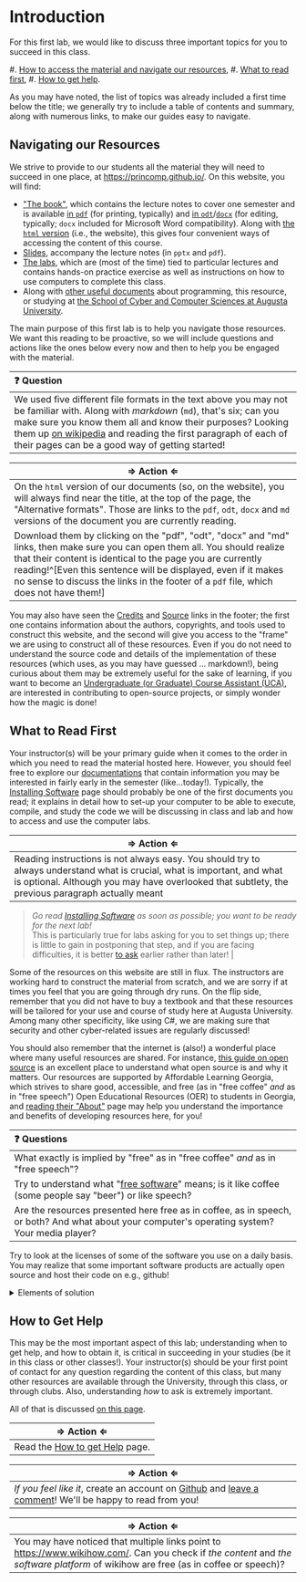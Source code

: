 <!-- UNSURE IF THIS NEEDS A TAG SINCE IT IS JUST INTRO. ADDED SORTME TAG IN COMMENT FOR NOW
---
tags:
- SORTME
---
-->

#  Introduction

For this first lab, we would like to discuss three important topics for you to succeed in this class.

#. [How to access the material and navigate our resources](#navigating-our-resources),
#. [What to read first](#what-to-read-first),
#. [How to get help](#how-to-get-help).

As you may have noted, the list of topics was already included a first time below the title; we generally try to include a table of contents and summary, along with numerous links, to make our guides easy to navigate.

## Navigating our Resources

We strive to provide to our students all the material they will need to succeed in one place, at <https://princomp.github.io/>.
On this website, you will find:

- ["The book"](https://princomp.github.io/book.html), which contains the lecture notes to cover one semester and is available [in `pdf`](https://princomp.github.io/book.pdf) (for printing, typically) and [in `odt`](https://princomp.github.io/book.odt)/[`docx`](https://princomp.github.io/book.docx) (for editing, typically; `docx` included for Microsoft Word compatibility). Along with [the `html` version](https://princomp.github.io/book.html) (i.e., the website), this gives four convenient ways of accessing the content of this course.
- [Slides](./lectures/slides), accompany the lecture notes (in `pptx` and `pdf`).
- [The labs](./labs/), which are (most of the time) tied to particular lectures and contains hands-on practice exercise as well as instructions on how to use computers to complete this class.
- Along with [other useful documents](./docs/) about programming, this resource, or studying at [the School of Cyber and Computer Sciences at Augusta University](https://www.augusta.edu/ccs/).

The main purpose of this first lab is to help you navigate those resources.
We want this reading to be proactive, so we will include questions and actions like the ones below every now and then to help you be engaged with the material.

| ❓ Question       |
|:---------------------------|
| We used five different file formats in the text above you may not be familiar with. Along with _markdown_ (`md`), that's six; can you make sure you know them all and know their purposes? Looking them up [on wikipedia](https://www.wikiwand.com/en/List_of_file_formats) and reading the first paragraph of each of their pages can be a good way of getting started! |

| ⇒ Action ⇐ | 
| ---------- | 
| On the `html` version of our documents (so, on the website), you will always find near the title, at the top of the page, the "Alternative formats". Those are links to the `pdf`, `odt`, `docx` and `md` versions of the document you are currently reading.  
Download them by clicking on the "pdf", "odt", "docx" and "md" links, then make sure you can open them all. You should realize that their content is identical to the page you are currently reading!^[Even this sentence will be displayed, even if it makes no sense to discuss the links in the footer of a `pdf` file, which does not have them!] |

You may also have seen the [Credits](./docs/about/credits) and [Source](https://github.com/princomp/princomp.github.io) links in the footer; the first one contains information about the authors, copyrights, and tools used to construct this website, and the second will give you access to the "frame" we are using to construct all of these resources.
Even if you do not need to understand the source code and details of the implementation of these resources (which uses, as you may have guessed … markdown!), being curious about them may be extremely useful for the sake of learning, if you want to become an [Undergraduate (or Graduate) Course Assistant (UCA)](./docs/academic_life/ca), are interested in contributing to open-source projects, or simply wonder how the magic is done!

## What to Read First

Your instructor(s) will be your primary guide when it comes to the order in which you need to read the material hosted here.
However, you should feel free to explore our [documentations](./docs/) that contain information you may be interested in fairly early in the semester (like…today!).
Typically, the [Installing Software](./docs/programming_and_computer_usage/installing_software) page should probably be one of the first documents you read; it explains in detail how to set-up your computer to be able to execute, compile, and study the code we will be discussing in class and lab and how to access and use the computer labs.

| ⇒ Action ⇐ | 
| ---------- | 
|  Reading instructions is not always easy. You should try to always understand what is crucial, what is important, and what is optional. Although you may have overlooked that subtlety, the previous paragraph actually meant  
> _Go read [Installing Software](./docs/programming_and_computer_usage/installing_software) as soon as possible; you want to be ready for the next lab!_  
This is particularly true for labs asking for you to set things up; there is little to gain in postponing that step, and if you are facing difficulties, it is better [to ask](#how-to-get-help) earlier rather than later! |

Some of the resources on this website are still in flux. The instructors are working hard to construct the material from scratch, and we are sorry if at times you feel that you are going through dry runs.
On the flip side, remember that you did not have to buy a textbook and that these resources will be tailored for your use and course of study here at Augusta University. Among many other specificity, like using C#, we are making sure that security and other cyber-related issues are regularly discussed!

You should also remember that the internet is (also!) a wonderful place where many useful resources are shared.
For instance, [this guide on open source](https://opensource.guide/) is an excellent place to understand what open source is and why it matters.
Our resources are supported by Affordable Learning Georgia, which strives to share good, accessible, and free (as in "free coffee" _and_ as in "free speech") Open Educational Resources (OER) to students in Georgia, and [reading their "About"](https://www.affordablelearninggeorgia.org/about-us/missions-values/) page may help you understand the importance and benefits of developing resources here, for you!

| ❓ Questions       |
|:---------------------------|
| What exactly is implied by "free" as in "free coffee" _and_ as in "free speech"? | 
| Try to understand what "[free software](https://www.wikiwand.com/en/Free_software)" means; is it like coffee (some people say "beer") or like speech? | 
| Are the resources presented here free as in coffee, as in speech, or both? And what about your computer's operating system? Your media player? |
    
Try to look at the licenses of some of the software you use on a daily basis. You may realize that some important software products are actually open source and host their code on e.g., github!

<details><summary>Elements of solution</summary>
- "Free" as in "free coffee" means that you are welcome to use the resource without paying for it. It means "at no monetary cost" (gratis).  
"Free" as in "free speech" relates to liberty. It means "with little or no restriction" (libre).
- A free software is free as in speech: per the [FSF](https://www.fsf.org/about/what-is-free-software), 

    >  Free software is software that gives you the user the freedom to share, study, and modify it. We call this free software because the user is free. 
    
    This means that a free software can come at a cost (it is not necessarily "gratis"), but once it is paid for, you can use it in any way you like: edit it, improve it, copy it, and in some cases redistribute it.
- The resources presented here are free as in coffee _and_ speech.
- If your computer is running [Windows](https://www.microsoft.com/en-us/licensing/product-licensing/windows) or [macOS](https://www.apple.com/legal/sla/), then it is mostly proprietary (read: not free).
[Android](https://www.wikiwand.com/en/Android_(operating_system)#Licensing) is mostly free, and [Linux](https://www.wikiwand.com/en/Linux#Development) distributions are in general completely free.
- For your media player, you should check yourself! One excellent media player released under a free license is [VLC](http://www.videolan.org/)!
</details>

## How to Get Help

This may be the most important aspect of this lab; understanding when to get help, and how to obtain it, is critical in succeeding in your studies (be it in this class or other classes!).
Your instructor(s) should be your first point of contact for any question regarding the content of this class, but many other resources are available through the University, through this class, or through clubs.
Also, understanding _how_ to ask is extremely important.

All of that is discussed [on this page](./docs/academic_life/getting_help).

| ⇒ Action ⇐ | 
| ---------- | 
|  Read the [How to get Help](./docs/academic_life/getting_help) page. |

| ⇒ Action ⇐ | 
| ---------- | 
| _If you feel like it_, create an account on [Github](https://github.com/login) and [leave a comment](#how-is-this-page)! We'll be happy to read from you! |

| ⇒ Action ⇐ | 
| ---------- | 
| You may have noticed that multiple links point to <https://www.wikihow.com/>. Can you check if _the content_ and _the software platform_ of wikihow are free (as in coffee or speech)? |
